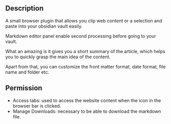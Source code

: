 ## Description

A small browser plugin that allows you clip web content or a selection and paste into your obsidian vault easily.

Markdown editor panel enable second processing before going to your vault.

What an amazing is it gives you a short summary of the article, which helps you to quickly grasp the main idea of the content.

Apart from that, you can customize the front matter format, date format, file name and folder etc.


## Permission

- Access tabs: used to access the website content when the icon in the browser bar is clicked.
- Manage Downloads: necessary to be able to download the markdown file.

